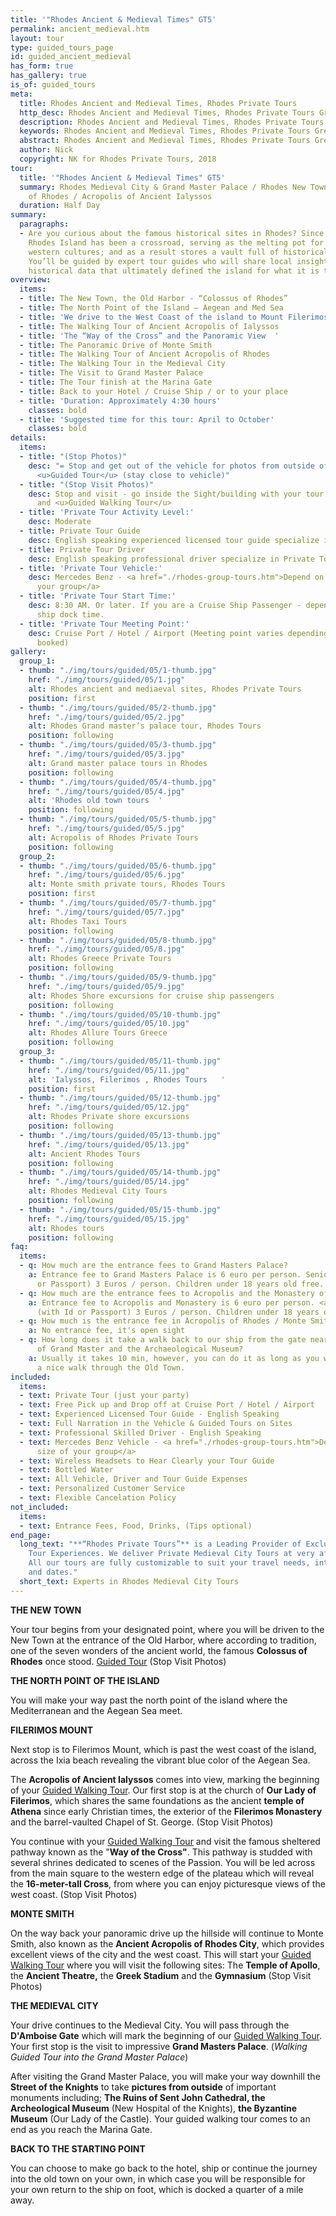 ```yaml
---
title: '"Rhodes Ancient & Medieval Times" GT5'
permalink: ancient_medieval.htm
layout: tour
type: guided_tours_page
id: guided_ancient_medieval
has_form: true
has_gallery: true
is_of: guided_tours
meta:
  title: Rhodes Ancient and Medieval Times, Rhodes Private Tours
  http_desc: Rhodes Ancient and Medieval Times, Rhodes Private Tours Greece
  description: Rhodes Ancient and Medieval Times, Rhodes Private Tours Greece
  keywords: Rhodes Ancient and Medieval Times, Rhodes Private Tours Greece
  abstract: Rhodes Ancient and Medieval Times, Rhodes Private Tours Greece
  author: Nick
  copyright: NK for Rhodes Private Tours, 2018
tour:
  title: '"Rhodes Ancient & Medieval Times" GT5'
  summary: Rhodes Medieval City & Grand Master Palace / Rhodes New Town / Acropolis
    of Rhodes / Acropolis of Ancient Ialyssos
  duration: Half Day
summary:
  paragraphs:
  - Are you curious about the famous historical sites in Rhodes? Since antiquity,
    Rhodes Island has been a crossroad, serving as the melting pot for eastern and
    western cultures; and as a result stores a vault full of historical knowledge.
    You’ll be guided by expert tour guides who will share local insights, facts, and
    historical data that ultimately defined the island for what it is today.
overview:
  items:
  - title: The New Town, the Old Harbor - “Colossus of Rhodes”
  - title: The North Point of the Island – Aegean and Med Sea
  - title: 'We drive to the West Coast of the island to Mount Filerimos '
  - title: The Walking Tour of Ancient Acropolis of Ialyssos
  - title: 'The “Way of the Cross” and the Panoramic View  '
  - title: The Panoramic Drive of Monte Smith
  - title: The Walking Tour of Ancient Acropolis of Rhodes
  - title: The Walking Tour in the Medieval City
  - title: The Visit to Grand Master Palace
  - title: The Tour finish at the Marina Gate
  - title: Back to your Hotel / Cruise Ship / or to your place
  - title: 'Duration: Approximately 4:30 hours'
    classes: bold
  - title: 'Suggested time for this tour: April to October'
    classes: bold
details:
  items:
  - title: "(Stop Photos)"
    desc: "= Stop and get out of the vehicle for photos from outside of the Sight/Building
      <u>Guided Tour</u> (stay close to vehicle)"
  - title: "(Stop Visit Photos)"
    desc: Stop and visit - go inside the Sight/building with your tour guide for photos
      and <u>Guided Walking Tour</u>
  - title: 'Private Tour Activity Level:'
    desc: Moderate
  - title: Private Tour Guide
    desc: English speaking experienced licensed tour guide specialize in Private Tours
  - title: Private Tour Driver
    desc: English speaking professional driver specialize in Private Tours
  - title: 'Private Tour Vehicle:'
    desc: Mercedes Benz - <a href="./rhodes-group-tours.htm">Depend on the size of
      your group</a>
  - title: 'Private Tour Start Time:'
    desc: 8:30 AM. Or later. If you are a Cruise Ship Passenger - depend on your cruise
      ship dock time.
  - title: 'Private Tour Meeting Point:'
    desc: Cruise Port / Hotel / Airport (Meeting point varies depending on option
      booked)
gallery:
  group_1:
  - thumb: "./img/tours/guided/05/1-thumb.jpg"
    href: "./img/tours/guided/05/1.jpg"
    alt: Rhodes ancient and mediaeval sites, Rhodes Private Tours
    position: first
  - thumb: "./img/tours/guided/05/2-thumb.jpg"
    href: "./img/tours/guided/05/2.jpg"
    alt: Rhodes Grand master’s palace tour, Rhodes Tours
    position: following
  - thumb: "./img/tours/guided/05/3-thumb.jpg"
    href: "./img/tours/guided/05/3.jpg"
    alt: Grand master palace tours in Rhodes
    position: following
  - thumb: "./img/tours/guided/05/4-thumb.jpg"
    href: "./img/tours/guided/05/4.jpg"
    alt: 'Rhodes old town tours  '
    position: following
  - thumb: "./img/tours/guided/05/5-thumb.jpg"
    href: "./img/tours/guided/05/5.jpg"
    alt: Acropolis of Rhodes Private Tours
    position: following
  group_2:
  - thumb: "./img/tours/guided/05/6-thumb.jpg"
    href: "./img/tours/guided/05/6.jpg"
    alt: Monte smith private tours, Rhodes Tours
    position: first
  - thumb: "./img/tours/guided/05/7-thumb.jpg"
    href: "./img/tours/guided/05/7.jpg"
    alt: Rhodes Taxi Tours
    position: following
  - thumb: "./img/tours/guided/05/8-thumb.jpg"
    href: "./img/tours/guided/05/8.jpg"
    alt: Rhodes Greece Private Tours
    position: following
  - thumb: "./img/tours/guided/05/9-thumb.jpg"
    href: "./img/tours/guided/05/9.jpg"
    alt: Rhodes Shore excursions for cruise ship passengers
    position: following
  - thumb: "./img/tours/guided/05/10-thumb.jpg"
    href: "./img/tours/guided/05/10.jpg"
    alt: Rhodes Allure Tours Greece
    position: following
  group_3:
  - thumb: "./img/tours/guided/05/11-thumb.jpg"
    href: "./img/tours/guided/05/11.jpg"
    alt: 'Ialyssos, Filerimos , Rhodes Tours   '
    position: first
  - thumb: "./img/tours/guided/05/12-thumb.jpg"
    href: "./img/tours/guided/05/12.jpg"
    alt: Rhodes Private shore excursions
    position: following
  - thumb: "./img/tours/guided/05/13-thumb.jpg"
    href: "./img/tours/guided/05/13.jpg"
    alt: Ancient Rhodes Tours
    position: following
  - thumb: "./img/tours/guided/05/14-thumb.jpg"
    href: "./img/tours/guided/05/14.jpg"
    alt: Rhodes Medieval City Tours
    position: following
  - thumb: "./img/tours/guided/05/15-thumb.jpg"
    href: "./img/tours/guided/05/15.jpg"
    alt: Rhodes tours
    position: following
faq:
  items:
  - q: How much are the entrance fees to Grand Masters Palace?
    a: Entrance fee to Grand Masters Palace is 6 euro per person. Seniors (with Id
      or Passport) 3 Euros / person. Children under 18 years old free.
  - q: How much are the entrance fees to Acropolis and the Monastery of Filerimos?
    a: Entrance fee to Acropolis and Monastery is 6 euro per person. <a href="./senior-citizens-tours-in-rhodes.htm">Seniors</a>
      (with Id or Passport) 3 Euros / person. Children under 18 years old free.
  - q: How much is the entrance fee in Acropolis of Rhodes / Monte Smith?
    a: No entrance fee, it's open sight
  - q: How long does it take a walk back to our ship from the gate near the Palace
      of Grand Master and the Archaeological Museum?
    a: Usually it takes 10 min, however, you can do it as long as you wish, enjoying
      a nice walk through the Old Town.
included:
  items:
  - text: Private Tour (just your party)
  - text: Free Pick up and Drop off at Cruise Port / Hotel / Airport
  - text: Experienced Licensed Tour Guide - English Speaking
  - text: Full Narration in the Vehicle & Guided Tours on Sites
  - text: Professional Skilled Driver - English Speaking
  - text: Mercedes Benz Vehicle - <a href="./rhodes-group-tours.htm">Depend on the
      size of your group</a>
  - text: Wireless Headsets to Hear Clearly your Tour Guide
  - text: Bottled Water
  - text: All Vehicle, Driver and Tour Guide Expenses
  - text: Personalized Customer Service
  - text: Flexible Cancelation Policy
not_included:
  items:
  - text: Entrance Fees, Food, Drinks, (Tips optional)
end_page:
  long_text: "**“Rhodes Private Tours”** is a Leading Provider of Exclusive and Personalized
    Tour Experiences. We deliver Private Medieval City Tours at very affordable rates.
    All our tours are fully customizable to suit your travel needs, interests, schedules,
    and dates."
  short_text: Experts in Rhodes Medieval City Tours
---
```


**THE NEW TOWN**

Your tour begins from your designated point, where you will be driven to the New Town at the entrance of the Old Harbor, where according to tradition, one of the seven wonders of the ancient world, the famous **Colossus of Rhodes** once stood. <u>Guided Tour</u> (Stop Visit Photos)

**THE NORTH POINT OF THE ISLAND**

You will make your way past the north point of the island where the Mediterranean and the Aegean Sea meet.

**FILERIMOS MOUNT** 

Next stop is to Filerimos Mount, which is past the west coast of the island, across the Ixia beach revealing the vibrant blue color of the Aegean Sea.

The **Acropolis of Ancient Ialyssos** comes into view, marking the beginning of your <u>Guided Walking Tour</u>. Our first stop is at the church of **Our Lady of Filerimos**, which shares the same foundations as the ancient **temple of Athena** since early Christian times, the exterior of the **Filerimos Monastery** and the barrel-vaulted Chapel of St. George. (Stop Visit Photos)

You continue with your <u>Guided Walking Tour</u> and visit the famous sheltered pathway known as the "**Way of the Cross"**. This pathway is studded with several shrines dedicated to scenes of the Passion. You will be led across from the main square to the western edge of the plateau which will reveal the **16-meter-tall Cross**, from where you can enjoy picturesque views of the west coast. (Stop Visit Photos)

**MONTE SMITH** 

On the way back your panoramic drive up the hillside will continue to Monte Smith, also known as the **Ancient Acropolis of Rhodes City**, which provides excellent views of the city and the west coast. This will start your <u>Guided Walking Tour</u> where you will visit the following sites: The **Temple of Apollo**, the **Ancient Theatre,** the **Greek Stadium** and the **Gymnasium** (Stop Visit Photos)

**THE MEDIEVAL CITY**

Your drive continues to the Medieval City. You will pass through the **D'Amboise Gate** which will mark the beginning of our <u>Guided Walking Tour</u>. Your first stop is the visit to impressive **Grand Masters Palace**. (_Walking Guided Tour into the Grand Master Palace_)

After visiting the Grand Master Palace, you will make your way downhill the **Street of the Knights** to take **pictures from outside** of important monuments including; **The Ruins of Sent John Cathedral, the Archeological Museum** (New Hospital of the Knights), **the Byzantine Museum** (Our Lady of the Castle). Your guided walking tour comes to an end as you reach the Marina Gate.

**BACK TO THE STARTING POINT**

You can choose to make go back to the hotel, ship or continue the journey into the old town on your own, in which case you will be responsible for your own return to the ship on foot, which is docked a quarter of a mile away.